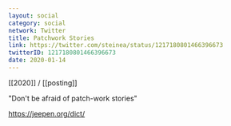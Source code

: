 ```yaml
---
layout: social
category: social
network: Twitter
title: Patchwork Stories
link: https://twitter.com/steinea/status/1217180801466396673
twitterID: 1217180801466396673
date: 2020-01-14
---
```


[[2020]] / [[posting]]

"Don't be afraid of patch-work stories"

<https://jeepen.org/dict/>
